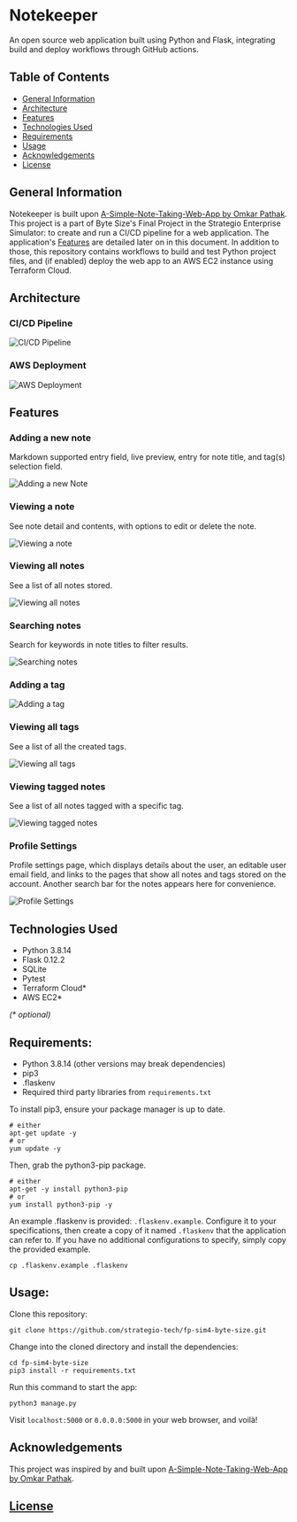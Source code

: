 # Notekeeper
An open source web application built using Python and Flask, integrating build and deploy workflows through GitHub actions.

## Table of Contents
* [General Information](#general-information)
* [Architecture](#architecture)
* [Features](#features)
* [Technologies Used](#technologies-used)
* [Requirements](#requirements)
* [Usage](#usage)
* [Acknowledgements](#acknowledgements)
* [License](#license)

<!-- * [Room for Improvement](#room-for-improvement) -->

## General Information
Notekeeper is built upon [A-Simple-Note-Taking-Web-App by Omkar Pathak](https://github.com/OmkarPathak/A-Simple-Note-Taking-Web-App). This project is a part of Byte Size's Final Project in the Strategio Enterprise Simulator: to create and run a CI/CD pipeline for a web application. The application's [Features](#features) are detailed later on in this document. In addition to those, this repository contains workflows to build and test Python project files, and (if enabled) deploy the web app to an AWS EC2 instance using Terraform Cloud.

## Architecture

### CI/CD Pipeline

![CI/CD Pipeline](readme-images/CI-CD-Pipeline.png)

### AWS Deployment

![AWS Deployment](readme-images/Cloud-Architecture.png)

## Features

### Adding a new note
Markdown supported entry field, live preview, entry for note title, and tag(s) selection field.

![Adding a new Note](readme-images/AddNote.PNG)

### Viewing a note
See note detail and contents, with options to edit or delete the note.

![Viewing a note](readme-images/ViewNote.PNG)

### Viewing all notes
See a list of all notes stored.

![Viewing all notes](readme-images/ViewAllNotes.PNG)

### Searching notes
Search for keywords in note titles to filter results.

![Searching notes](readme-images/SearchNotes.PNG)

### Adding a tag
![Adding a tag](readme-images/AddTag.PNG)

### Viewing all tags
See a list of all the created tags.

![Viewing all tags](readme-images/ViewAllTags.PNG)

### Viewing tagged notes
See a list of all notes tagged with a specific tag.

![Viewing tagged notes](readme-images/ViewTaggedNotes.PNG)

### Profile Settings
Profile settings page, which displays details about the user, an editable user email field, and links to the pages that show all notes and tags stored on the account. Another search bar for the notes appears here for convenience.

![Profile Settings](readme-images/ViewProfile.PNG)

## Technologies Used

- Python 3.8.14
- Flask 0.12.2
- SQLite
- Pytest
- Terraform Cloud*
- AWS EC2*

*(\* optional)*

## Requirements:

- Python 3.8.14 (other versions may break dependencies)
- pip3
- .flaskenv
- Required third party libraries from `requirements.txt`

To install pip3, ensure your package manager is up to date. 

    # either
    apt-get update -y
    # or
    yum update -y

Then, grab the python3-pip package.

    # either
    apt-get -y install python3-pip
    # or
    yum install python3-pip -y

An example .flaskenv is provided: `.flaskenv.example`. Configure it to your specifications, then create a copy of it named `.flaskenv` that the application can refer to. If you have no additional configurations to specify, simply copy the provided example.

    cp .flaskenv.example .flaskenv  

## Usage:

Clone this repository:

    git clone https://github.com/strategio-tech/fp-sim4-byte-size.git

Change into the cloned directory and install the dependencies:

    cd fp-sim4-byte-size
    pip3 install -r requirements.txt

Run this command to start the app:

    python3 manage.py

Visit `localhost:5000` or `0.0.0.0:5000` in your web browser, and voilà!


## Acknowledgements

This project was inspired by and built upon [A-Simple-Note-Taking-Web-App by Omkar Pathak](https://github.com/OmkarPathak/A-Simple-Note-Taking-Web-App).

## [License](LICENSE)
